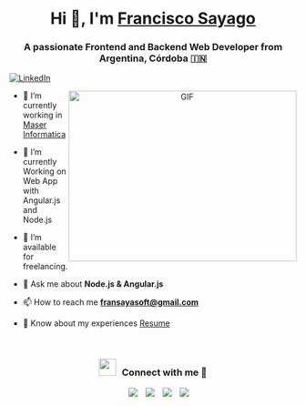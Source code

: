 <h1 align="center">Hi 👋, I'm <a href="https://100rabhcsmc.github.io/Me.io/" target="blank">Francisco Sayago</a></h1>
<h3 align="center">A passionate Frontend and Backend Web Developer from Argentina, Córdoba &#127470;&#127475;</h3>

<p align="left">
  <a href="https://www.linkedin.com/in/francisco-sayago-503777260/" target="_blank">
    <img src="https://img.shields.io/badge/LinkedIn-Francisco%20Sayago-blue?style=for-the-badge&logo=linkedin" alt="LinkedIn">
  </a>
</p>

<a target="_blank" align="center">
  <img align="right" top="500" height="300" width="400" alt="GIF" src="https://media.giphy.com/media/SWoSkN6DxTszqIKEqv/giphy.gif">
</a>

- 🔭 I’m currently working in <a href="https://www.maserinformatica.com/index.php" target="blank">Maser Informatica</a>

- 🌱 I’m currently Working on Web App with Angular.js and Node.js

- 🤝 I’m available for freelancing.

- 💬 Ask me about **Node.js & Angular.js**

- 📫 How to reach me **fransayasoft@gmail.com**

- 📄 Know about my experiences <a href="./Me/FRANCISCO SAYAGO.pdf" target="blank">Resume</a>
<br/>
<h3 align="center" > <img src="https://media.giphy.com/media/iY8CRBdQXODJSCERIr/giphy.gif" width="30" height="30" style="margin-right: 10px;">Connect with me 🤝 </h3>

<p align="center">

 <div align="center"  class="icons-social" style="margin-left: 10px;">
        <a style="margin-left: 10px;"  target="_blank" href="https://www.linkedin.com/in/francisco-sayago-503777260/">
			<img src="https://img.icons8.com/doodle/40/000000/linkedin--v2.png"></a>
        <a style="margin-left: 10px;" target="_blank" href="https://github.com/Fransaya">
		<img src="https://img.icons8.com/doodle/40/000000/github--v1.png"></a>
        <a style="margin-left: 10px;" target="_blank" href="https://www.instagram.com/sayagofraan/">
			<img src="https://img.icons8.com/doodle/40/000000/instagram-new--v2.png"></a>
		<a style="margin-left: 10px;" target="_blank" href="https://x.com/fransayago04">
			<img src="https://img.icons8.com/doodle/1x/twitter-squared--v2.png" ></a>
      </div>

</p>
